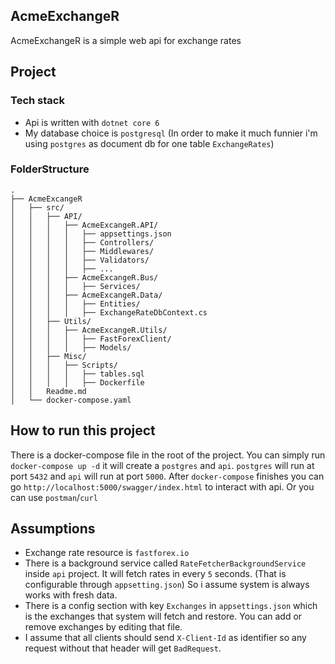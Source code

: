 ## AcmeExchangeR

AcmeExchangeR is a simple web api for exchange rates

## Project
### Tech stack
- Api is written with `dotnet core 6`
- My database choice is `postgresql` (In order to make it much funnier i'm using `postgres` as document db for one table `ExchangeRates`)

### FolderStructure
```
.
├── AcmeExcangeR
│   ├── src/    
│   │   ├── API/
│   │   │   ├── AcmeExcangeR.API/
│   │   │   │   ├── appsettings.json
│   │   │   │   ├── Controllers/
│   │   │   │   ├── Middlewares/
│   │   │   │   ├── Validators/
│   │   │   │   ├── ...
│   │   │   ├── AcmeExcangeR.Bus/
│   │   │   │   ├── Services/
│   │   │   ├── AcmeExcangeR.Data/
│   │   │   │   ├── Entities/
│   │   │   │   ├── ExchangeRateDbContext.cs
│   │   ├── Utils/
│   │   │   ├── AcmeExcangeR.Utils/
│   │   │   │   ├── FastForexClient/
│   │   │   │   ├── Models/
│   │   ├── Misc/
│   │   │   ├── Scripts/
│   │   │   │   ├── tables.sql
│   │   │   │   ├── Dockerfile
│   │   Readme.md
│   └── docker-compose.yaml
```

## How to run this project
There is a docker-compose file in the root of the project. You can simply run `docker-compose up -d`
it will create a `postgres` and `api`. `postgres` will run at port `5432` and `api` will run at port `5000`.
After `docker-compose` finishes you can go `http://localhost:5000/swagger/index.html` to interact with api. Or you can use `postman`/`curl`


## Assumptions
- Exchange rate resource is `fastforex.io`
- There is a background service called `RateFetcherBackgroundService` inside `api` project. It will fetch rates in every `5` seconds. (That is configurable through `appsetting.json`) So i assume system is always works with fresh data. 
- There is a config section with key `Exchanges` in `appsettings.json` which is the exchanges that system will fetch and restore. You can add or remove exchanges by editing that file.
- I assume that all clients should send `X-Client-Id` as identifier so any request without that header will get `BadRequest`.